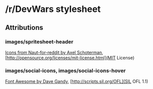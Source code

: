 # /r/DevWars stylesheet

## Attributions

### images/spritesheet-header

[Icons from Naut-for-reddit by Axel Schoterman](https://github.com/Axel--/Naut-for-reddit), [http://opensource.org/licenses/mit-license.html](MIT License)

### images/social-icons, images/social-icons-hover

[Font Awesome by Dave Gandy](http://fontawesome.io), [http://scripts.sil.org/OFL](SIL OFL 1.1)
